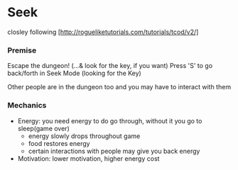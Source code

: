 # Seek
closley following [http://rogueliketutorials.com/tutorials/tcod/v2/]
### Premise
Escape the dungeon! (...& look for the key, if you want)
Press 'S' to go back/forth in Seek Mode (looking for the Key)

Other people are in the dungeon too and you may have to interact with them

### Mechanics
- Energy: you need energy to do go through, without it you go to sleep(game over)
    - energy slowly drops throughout game
    - food restores energy
    - certain interactions with people may give you back energy
- Motivation: lower motivation, higher energy cost
